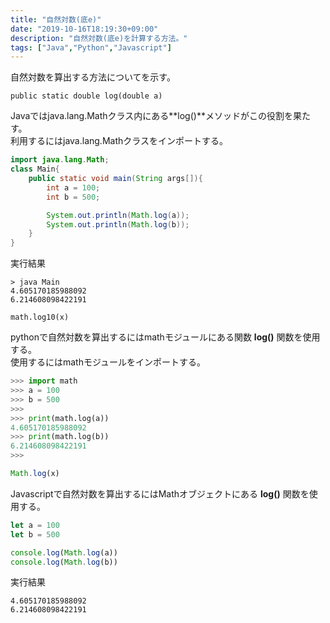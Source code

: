 ```yaml
---
title: "自然対数(底e)"
date: "2019-10-16T18:19:30+09:00"
description: "自然対数(底e)を計算する方法。"
tags: ["Java","Python","Javascript"]
---
```


自然対数を算出する方法についてを示す。

<div class="note_content_by_programming_language" id="note_content_Java">

`public static double log(double a)`   

Javaではjava.lang.Mathクラス内にある**log()**メソッドがこの役割を果たす。  
利用するにはjava.lang.Mathクラスをインポートする。  


```java
import java.lang.Math;
class Main{
    public static void main(String args[]){
        int a = 100;
        int b = 500;

        System.out.println(Math.log(a));
        System.out.println(Math.log(b));
    }
}
```

実行結果

```
> java Main
4.605170185988092
6.214608098422191
```

</div>
<div class="note_content_by_programming_language" id="note_content_Python">

`math.log10(x)`

pythonで自然対数を算出するにはmathモジュールにある関数 **log()** 関数を使用する。  
使用するにはmathモジュールをインポートする。  

```python
>>> import math
>>> a = 100
>>> b = 500
>>> 
>>> print(math.log(a)) 
4.605170185988092
>>> print(math.log(b)) 
6.214608098422191
>>>
```

</div>
<div class="note_content_by_programming_language" id="note_content_Javascript">

```javascript
Math.log(x)
```

Javascriptで自然対数を算出するにはMathオブジェクトにある **log()** 関数を使用する。  

```Javascript
let a = 100
let b = 500

console.log(Math.log(a))
console.log(Math.log(b))
```

実行結果

```
4.605170185988092
6.214608098422191
```

</div>


